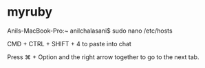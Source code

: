 # myruby

Anils-MacBook-Pro:~ anilchalasani$ sudo nano /etc/hosts

CMD + CTRL + SHIFT + 4 to paste into chat

Press ⌘ + Option and the right arrow together to go to the next tab.
